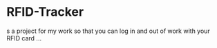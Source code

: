 # RFID-Tracker
s a project for my work so that you can log in and out of work with your RFID card ...